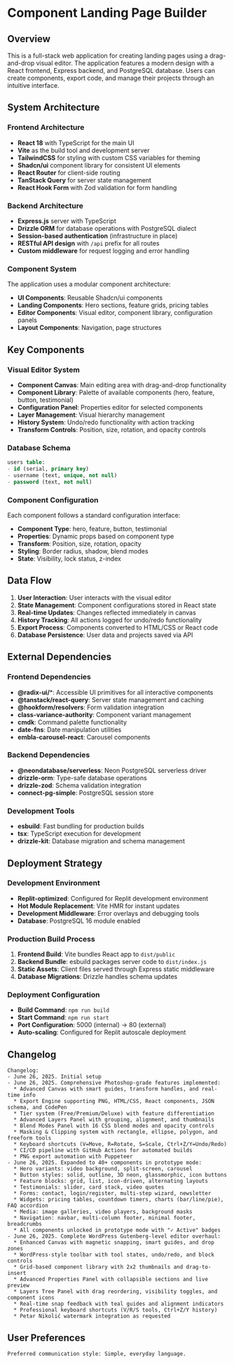 # Component Landing Page Builder

## Overview

This is a full-stack web application for creating landing pages using a drag-and-drop visual editor. The application features a modern design with a React frontend, Express backend, and PostgreSQL database. Users can create components, export code, and manage their projects through an intuitive interface.

## System Architecture

### Frontend Architecture
- **React 18** with TypeScript for the main UI
- **Vite** as the build tool and development server
- **TailwindCSS** for styling with custom CSS variables for theming
- **Shadcn/ui** component library for consistent UI elements
- **React Router** for client-side routing
- **TanStack Query** for server state management
- **React Hook Form** with Zod validation for form handling

### Backend Architecture
- **Express.js** server with TypeScript
- **Drizzle ORM** for database operations with PostgreSQL dialect
- **Session-based authentication** (infrastructure in place)
- **RESTful API design** with `/api` prefix for all routes
- **Custom middleware** for request logging and error handling

### Component System
The application uses a modular component architecture:
- **UI Components**: Reusable Shadcn/ui components
- **Landing Components**: Hero sections, feature grids, pricing tables
- **Editor Components**: Visual editor, component library, configuration panels
- **Layout Components**: Navigation, page structures

## Key Components

### Visual Editor System
- **Component Canvas**: Main editing area with drag-and-drop functionality
- **Component Library**: Palette of available components (hero, feature, button, testimonial)
- **Configuration Panel**: Properties editor for selected components
- **Layer Management**: Visual hierarchy management
- **History System**: Undo/redo functionality with action tracking
- **Transform Controls**: Position, size, rotation, and opacity controls

### Database Schema
```sql
users table:
- id (serial, primary key)
- username (text, unique, not null)
- password (text, not null)
```

### Component Configuration
Each component follows a standard configuration interface:
- **Component Type**: hero, feature, button, testimonial
- **Properties**: Dynamic props based on component type
- **Transform**: Position, size, rotation, opacity
- **Styling**: Border radius, shadow, blend modes
- **State**: Visibility, lock status, z-index

## Data Flow

1. **User Interaction**: User interacts with the visual editor
2. **State Management**: Component configurations stored in React state
3. **Real-time Updates**: Changes reflected immediately in canvas
4. **History Tracking**: All actions logged for undo/redo functionality
5. **Export Process**: Components converted to HTML/CSS or React code
6. **Database Persistence**: User data and projects saved via API

## External Dependencies

### Frontend Dependencies
- **@radix-ui/***: Accessible UI primitives for all interactive components
- **@tanstack/react-query**: Server state management and caching
- **@hookform/resolvers**: Form validation integration
- **class-variance-authority**: Component variant management
- **cmdk**: Command palette functionality
- **date-fns**: Date manipulation utilities
- **embla-carousel-react**: Carousel components

### Backend Dependencies
- **@neondatabase/serverless**: Neon PostgreSQL serverless driver
- **drizzle-orm**: Type-safe database operations
- **drizzle-zod**: Schema validation integration
- **connect-pg-simple**: PostgreSQL session store

### Development Tools
- **esbuild**: Fast bundling for production builds
- **tsx**: TypeScript execution for development
- **drizzle-kit**: Database migration and schema management

## Deployment Strategy

### Development Environment
- **Replit-optimized**: Configured for Replit development environment
- **Hot Module Replacement**: Vite HMR for instant updates
- **Development Middleware**: Error overlays and debugging tools
- **Database**: PostgreSQL 16 module enabled

### Production Build Process
1. **Frontend Build**: Vite bundles React app to `dist/public`
2. **Backend Bundle**: esbuild packages server code to `dist/index.js`
3. **Static Assets**: Client files served through Express static middleware
4. **Database Migrations**: Drizzle handles schema updates

### Deployment Configuration
- **Build Command**: `npm run build`
- **Start Command**: `npm run start`
- **Port Configuration**: 5000 (internal) → 80 (external)
- **Auto-scaling**: Configured for Replit autoscale deployment

## Changelog

```
Changelog:
- June 26, 2025. Initial setup
- June 26, 2025. Comprehensive Photoshop-grade features implemented:
  * Advanced Canvas with smart guides, transform handles, and real-time info
  * Export Engine supporting PNG, HTML/CSS, React components, JSON schema, and CodePen
  * Tier system (Free/Premium/Deluxe) with feature differentiation
  * Advanced Layers Panel with grouping, alignment, and thumbnails
  * Blend Modes Panel with 16 CSS blend modes and opacity controls
  * Masking & Clipping system with rectangle, ellipse, polygon, and freeform tools
  * Keyboard shortcuts (V=Move, R=Rotate, S=Scale, Ctrl+Z/Y=Undo/Redo)
  * CI/CD pipeline with GitHub Actions for automated builds
  * PNG export automation with Puppeteer
- June 26, 2025. Expanded to 40+ components in prototype mode:
  * Hero variants: video background, split-screen, carousel
  * Button styles: solid, outline, 3D neon, glassmorphic, icon buttons
  * Feature blocks: grid, list, icon-driven, alternating layouts
  * Testimonials: slider, card stack, video quotes
  * Forms: contact, login/register, multi-step wizard, newsletter
  * Widgets: pricing tables, countdown timers, charts (bar/line/pie), FAQ accordion
  * Media: image galleries, video players, background masks
  * Navigation: navbar, multi-column footer, minimal footer, breadcrumbs
  * All components unlocked in prototype mode with "✓ Active" badges
- June 26, 2025. Complete WordPress Gutenberg-level editor overhaul:
  * Enhanced Canvas with magnetic snapping, smart guides, and drop zones
  * WordPress-style toolbar with tool states, undo/redo, and block controls
  * Grid-based component library with 2x2 thumbnails and drag-to-insert
  * Advanced Properties Panel with collapsible sections and live preview
  * Layers Tree Panel with drag reordering, visibility toggles, and component icons
  * Real-time snap feedback with teal guides and alignment indicators
  * Professional keyboard shortcuts (V/R/S tools, Ctrl+Z/Y history)
  * Petar Nikolić watermark integration as requested
```

## User Preferences

```
Preferred communication style: Simple, everyday language.
```